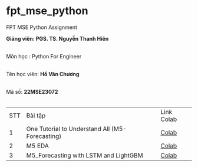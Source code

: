 # fpt_mse_python
FPT MSE Python Assignment

<b>Giảng viên: PGS. TS. Nguyễn Thanh Hiên </b></br></br>

Môn học : Python For Engineer </br></br>

Tên học viên: <b>Hồ Văn Chương </b> </br></br>

Mã số: <b>22MSE23072 </b> </br></br>

<table>
  <tr>
    <td>STT</td>
    <td>Bài tập</td>
    <td>Link Colab</td>
  </tr>
    <tr>
    <td>1</td>
    <td>One Tutorial to Understand All (M5-Forecasting)	</td>
    <td><a href="#">Colab</a></td>
  </tr>
    <tr>
    <td>2</td>
    <td>M5 EDA</td>
    <td><a href="#">Colab</a></td>
  </tr>
    <tr>
    <td>3</td>
    <td>M5_Forecasting with LSTM and LightGBM</td>
    <td><a href="#">Colab</a></td>
  </tr>
<table>

